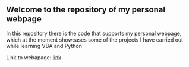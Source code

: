 ## Welcome to the repository of my personal webpage

In this repository there is the code that supports my personal webpage, which at the moment showcases
some of the projects I have carried out while learning VBA and Python

Link to webapage: [link](https://rompelimbra.github.io/)
